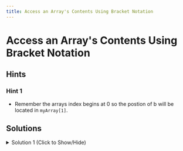 ```yaml
---
title: Access an Array's Contents Using Bracket Notation
---
```

# Access an Array's Contents Using Bracket Notation

## Hints

### Hint 1
- Remember the arrays index begins at 0 so the postion of b will be located in `myArray[1]`.

## Solutions

<details><summary>Solution 1 (Click to Show/Hide)</summary>
```javascript
myArray[1] = "anything we want";
```  
</details>
